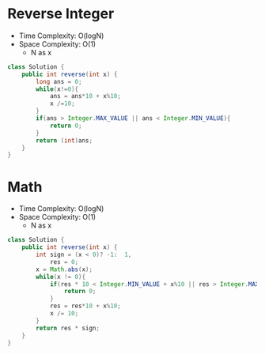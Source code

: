 # Reverse Integer

- Time Complexity: O(logN)
- Space Complexity: O(1)
  - N as x

```java
class Solution {
    public int reverse(int x) {
        long ans = 0;
        while(x!=0){
            ans = ans*10 + x%10;
            x /=10;
        }
        if(ans > Integer.MAX_VALUE || ans < Integer.MIN_VALUE){
            return 0;
        }
        return (int)ans;
    }
}
```

# Math

- Time Complexity: O(logN)
- Space Complexity: O(1)
  - N as x

```java
class Solution {
    public int reverse(int x) {
        int sign = (x < 0)? -1:  1,
            res = 0;
        x = Math.abs(x);
        while(x != 0){
            if(res * 10 < Integer.MIN_VALUE + x%10 || res > Integer.MAX_VALUE/10){
                return 0;
            }
            res = res*10 + x%10;
            x /= 10;
        }
        return res * sign;
    }
}
```
